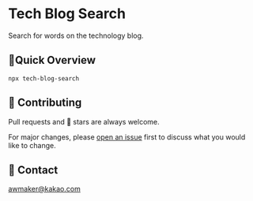 # Tech Blog Search

Search for words on the technology blog.

## 🚀Quick Overview

```
npx tech-blog-search
```

## 👏 Contributing

Pull requests and 🌟 stars are always welcome.

For major changes, please [open an issue](https://github.com/zao95/tech-blog-search/issues/new) first to discuss what you would like to change.

## 📩 Contact

awmaker@kakao.com

